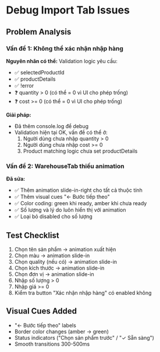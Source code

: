 # Debug Import Tab Issues

## Problem Analysis

### Vấn đề 1: Không thể xác nhận nhập hàng

**Nguyên nhân có thể:** Validation logic yêu cầu:

- ✅ selectedProductId
- ✅ productDetails
- ✅ !error
- ❓ quantity > 0 (có thể = 0 vì UI cho phép trống)
- ❓ cost >= 0 (có thể = 0 vì UI cho phép trống)

**Giải pháp:**

- Đã thêm console.log để debug
- Validation hiện tại OK, vấn đề có thể ở:
  1. Người dùng chưa nhập quantity > 0
  2. Người dùng chưa nhập cost >= 0
  3. Product matching logic chưa set productDetails

### Vấn đề 2: WarehouseTab thiếu animation

**Đã sửa:**

- ✅ Thêm animation slide-in-right cho tất cả thuộc tính
- ✅ Thêm visual cues "← Bước tiếp theo"
- ✅ Color coding: green khi ready, amber khi chưa ready
- ✅ Số lượng và lý do luôn hiển thị với animation
- ✅ Loại bỏ disabled cho số lượng

## Test Checklist

1. Chọn tên sản phẩm → animation xuất hiện
2. Chọn màu → animation slide-in
3. Chọn quality (nếu có) → animation slide-in
4. Chọn kích thước → animation slide-in
5. Chọn đơn vị → animation slide-in
6. Nhập số lượng > 0
7. Nhập giá >= 0
8. Kiểm tra button "Xác nhận nhập hàng" có enabled không

## Visual Cues Added

- "← Bước tiếp theo" labels
- Border color changes (amber → green)
- Status indicators ("Chọn sản phẩm trước" / "✓ Sẵn sàng")
- Smooth transitions 300-500ms
